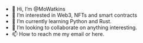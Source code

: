 - 👋 Hi, I’m @MoWatkins
- 👀 I’m interested in Web3, NFTs and smart contracts
- 🌱 I’m currently learning Python and Rust. 
- 💞️ I’m looking to collaborate on anything interesting. 
- 📫 How to reach me my email or here. 

<!---
MoWatkins/MoWatkins is a ✨ special ✨ repository because its `README.md` (this file) appears on your GitHub profile.
You can click the Preview link to take a look at your changes.
--->
